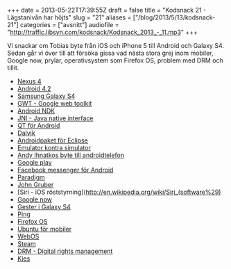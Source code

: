 +++
date = 2013-05-22T17:39:55Z
draft = false
title = "Kodsnack 21 - Lägstanivån har höjts"
slug = "21"
aliases = ["/blog/2013/5/13/kodsnack-21"]
categories = ["avsnitt"]
audiofile = "http://traffic.libsyn.com/kodsnack/Kodsnack_2013_-_11.mp3"
+++

Vi snackar om Tobias byte från iOS och iPhone 5 till Android och Galaxy S4. Sedan går vi över till att försöka gissa vad nästa stora grej inom mobiler, Google now, prylar, operativsystem som Firefox OS, problem med DRM och tillit.


* [Nexus 4](http://en.wikipedia.org/wiki/Nexus_4)
* [Android 4.2](http://www.android.com/whatsnew/)
* [Samsung Galaxy S4](http://www.android.com/whatsnew/)
* [GWT - Google web toolkit](http://www.gwtproject.org)
* [Android NDK](https://developer.android.com/tools/sdk/ndk/index.html)
* [JNI - Java native interface](http://en.wikipedia.org/wiki/Java_Native_Interface)
* [QT för Android](http://blog.qt.digia.com/blog/2013/03/13/preview-of-qt-5-for-android/)
* [Dalvik](http://en.wikipedia.org/wiki/Dalvik_VM)
* [Androidpaket för Eclipse](http://developer.android.com/sdk/index.html)
* [Emulator kontra simulator](http://stackoverflow.com/questions/1584617/simulator-or-emulator-what-is-the-difference)
* [Andy Ihnatkos byte till androidtelefon](http://www.techhive.com/article/2030042/why-i-switched-from-iphone-to-android.html)
* [Google play](https://play.google.com/store)
* [Facebook messenger för Android](https://play.google.com/store/apps/details?id=com.facebook.orca&feature=search_result#?t=W251bGwsMSwxLDEsImNvbS5mYWNlYm9vay5vcmNhIl0.)
* [Paradigm](http://sv.wikipedia.org/wiki/Paradigm)
* [John Gruber](http://en.wikipedia.org/wiki/John_Gruber)
* [Siri - iOS röststyrning](http://en.wikipedia.org/wiki/Siri_(software%29)
* [Google now](http://en.wikipedia.org/wiki/Google_now)
* [Gester i Galaxy S4](http://www.samsung.com/us/support/howtoguide/N0000003/10141/120552)
* [Ping](http://en.wikipedia.org/wiki/Itunes_ping)
* [Firefox OS](http://en.wikipedia.org/wiki/Firefox_OS)
* [Ubuntu för mobiler](http://en.wikipedia.org/wiki/Ubuntu_Phone)
* [WebOS](http://en.wikipedia.org/wiki/Webos)
* [Steam](http://en.wikipedia.org/wiki/Steam_software)
* [DRM - Digital rights management](http://en.wikipedia.org/wiki/Digital_rights_management)
* [Kies](http://www.samsung.com/us/kies/)

